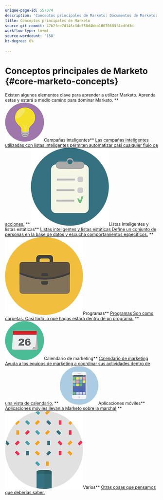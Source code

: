 ```yaml
---
unique-page-id: 557074
description: 'Conceptos principales de Marketo: Documentos de Marketo: documentación del producto'
title: Conceptos principales de Marketo
source-git-commit: 47b2fee7d146c3dc558d4bbb10070683f4cdfd3d
workflow-type: tm+mt
source-wordcount: '158'
ht-degree: 0%

---
```



# Conceptos principales de Marketo {#core-marketo-concepts}

Existen algunos elementos clave para aprender a utilizar Marketo. Aprenda estas y estará a medio camino para dominar Marketo.
** ![Campañas inteligentes](assets/seo-01.png)Campañas inteligentes** [Las campañas inteligentes utilizadas con listas inteligentes permiten automatizar casi cualquier flujo de acciones.](https://docs.marketo.com/display/DOCS/Smart+Campaigns)     ** ![Listas inteligentes y listas estáticas](assets/office-35.png)Listas inteligentes y listas estáticas** [Listas inteligentes y listas estáticas Define un conjunto de personas en la base de datos y escucha comportamientos específicos.](https://docs.marketo.com/display/DOCS/Smart+Lists+and+Static+Lists)     ** ![Programas](assets/office-02.png)Programas** [Programas Son como carpetas. Casi todo lo que hagas estará dentro de un programa.](https://docs.marketo.com/display/DOCS/Programs)     ** ![Calendario de marketing](assets/office-10.png)Calendario de marketing** [Calendario de marketing Ayuda a los equipos de marketing a coordinar sus actividades dentro de una vista de calendario.](https://docs.marketo.com/display/DOCS/Marketing+Calendar)     ** ![Aplicaciones móviles](assets/mobile-apps.png)Aplicaciones móviles** [Aplicaciones móviles llevan a Marketo sobre la marcha!](core-marketo-concepts/mobile-apps.md)     ** ![Varios](assets/party-11.png)Varios** [Otras cosas que pensamos que deberías saber.](https://docs.marketo.com/display/DOCS/Miscellaneous)
